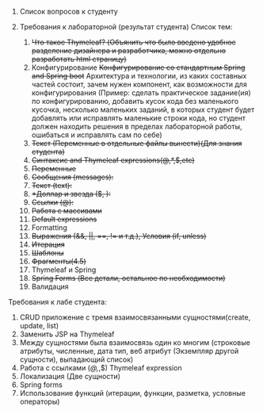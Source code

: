 1)	Список вопросов к студенту

2)	Требования к лабораторной (результат студента)
Список тем: 

      1. ~~Что такое Thymeleaf? (Объянить что было введено удобное разделение дизайнера и разработчика, можно отдельно разработать html страницу)~~
      2. Конфигурирование
         ~~Конфигурирование со стандартным Spring and Spring boot~~
      Архитектура и технологии, из каких составных частей состоит, зачем нужен компонент, как возможности для конфигурирования
      (Пример: сделать практическое задание(ия) по конфигурированию, добавить кусок кода без маленького кусочка, несколько маленьких заданий, в которых студент будет добавлять или исправлять маленькие строки кода, но студент должен находить решения в пределах лабораторной работы, ошибаться и исправлять сам по себе)
      3. ~~Текст (Переменные в отдельные файлы вынести)(Для знания студента)~~
      4. ~~Синтаксис and Thymeleaf expressions(@,*,$,etc)~~
      5. ~~Переменные~~
      6. ~~Сообщения (messages):~~
      7. ~~Текст (text):~~
      8. ~~*Доллар и звезда ($, ):~~
      9. ~~Ссылки (@):~~
      10. ~~Работа с массивами~~
      11. ~~Default expressions~~
      12. Formatting
      13. ~~Выражения (&&, ||, ==, != и т.д.), Условия (if, unless)~~
      14. ~~Итерация~~
      15. ~~Шаблоны~~
      16. ~~Фрагменты(4.5)~~
      17. Thymeleaf и Spring
      18. ~~Spring Forms (Все детали, остальное по необходимости)~~
      19. Валидация

Требования к лабе студента:
1)	CRUD приложение с тремя взаимосвязанными сущностями(create, update, list)
2)	Заменить JSP на Thymeleaf
3)	Между сущностями была взаимосвязь один ко многим (строковые атрибуты, численные, дата тип, веб атрибут (Экземпляр другой сущности), выпадающий список)
4)	Работа с ссылками (*@,*,$) Thymeleaf expression
5)	Локализация (Две сущности)
6)	Spring forms
7)	Использование функций (итерации, функции, разметка, условные операторы)
